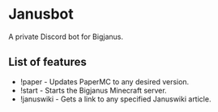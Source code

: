 # Janusbot
A private Discord bot for Bigjanus.

## List of features

* !paper - Updates PaperMC to any desired version.
* !start - Starts the Bigjanus Minecraft server.
* !januswiki - Gets a link to any specified Januswiki article.
